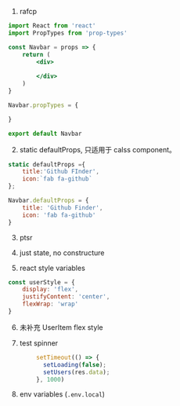 1. rafcp
```jsx
import React from 'react'
import PropTypes from 'prop-types'

const Navbar = props => {
    return (
        <div>
            
        </div>
    )
}

Navbar.propTypes = {

}

export default Navbar
```

2. static defaultProps, 只适用于 calss component。

```jsx
static defaultProps ={
    title:'Github FInder',
    icon:`fab fa-github`
};
```

```jsx
Navbar.defaultProps = {
    title: 'Github Finder',
    icon: 'fab fa-github'
}
```

3. ptsr

4. just state, no constructure

5. react style variables
```jsx
const userStyle = {
    display: 'flex',
    justifyContent: 'center',
    flexWrap: 'wrap'
}
```

6. 未补充 UserItem flex style

7. test spinner
```js
        setTimeout(() => {
          setLoading(false);
          setUsers(res.data);
        }, 1000)
```

8. env variables (`.env.local`)



